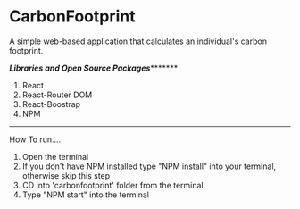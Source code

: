 # CarbonFootprint
A simple web-based application that calculates an individual's carbon footprint.

***********Libraries and Open Source Packages******************
1. React
2. React-Router DOM
3. React-Boostrap
4. NPM 
****************************************************************

How To run....
1. Open the terminal 
2. If you don't have NPM installed type "NPM install" into your terminal, otherwise skip this step
3. CD into 'carbonfootprint' folder from the terminal
4. Type "NPM start" into the terminal
